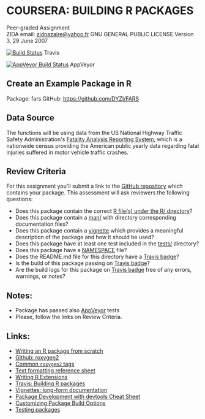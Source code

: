 # COURSERA: BUILDING R PACKAGES
Peer-graded Assignment   
ZIDA
email: zidnazaire@yahoo.fr 
GNU GENERAL PUBLIC LICENSE Version 3, 29 June 2007   

[![Build Status](https://travis-ci.com/DYZI/FARS.svg?branch=master)](https://travis-ci.com/DYZI/FARS)
Travis


 [![AppVeyor Build Status](https://ci.appveyor.com/api/projects/status/github/DYZI/FARS?branch=master&svg=true)](https://ci.appveyor.com/project/DYZI/FARS)
 AppVeyor


## Create an Example Package in R 

Package: fars
GitHub:  https://github.com/DYZI/FARS

## Data Source

The functions will be using data from the US National Highway Traffic Safety 
Administration's [Fatality Analysis Reporting 
System](https://www.nhtsa.gov/research-data/fatality-analysis-reporting-system-fars),
which is a nationwide census providing the American public yearly data regarding
fatal injuries suffered in motor vehicle traffic crashes.

## Review Criteria

For this assignment you'll submit a link to the [GitHub repository](https://github.com/DYZI/FARS) which contains
your package. This assessment will ask reviewers the following questions:

* Does this package contain the correct [R file(s) under the R/ directory](https://github.com/DYZI/FARS/tree/master/R)?   
* Does this package contain a 
[man/](https://github.com/DYZI/FARS/tree/master/man) with directory
corresponding documentation files?
* Does this package contain a 
[vignette](https://github.com/DYZI/FARS/blob/master/vignettes/fars.Rmd) 
which provides a meaningful description of the package and how it should be 
used?
* Does this package have at least one test included in the [tests/](https://github.com/DYZI/FARS/tree/master/tests/testthat) directory?
* Does this package have a [NAMESPACE](https://github.com/DYZI/FARS/blob/master/NAMESPACE) file?
* Does the README.md file for this directory have a [Travis badge](https://travis-ci.org/DYZI/FARS)?
* Is the build of this package passing on [Travis badge](https://travis-ci.org/DYZI/FARS)?
* Are the build logs for this package on [Travis badge](https://travis-ci.org/DYZI/FARS) free of any errors, warnings, or notes?

## Notes:

* Package has passed also
[AppVeyor](https://ci.appveyor.com/project/DYZI/FARS) tests   
* Please, follow the links on Review Criteria.

## Links:
* [Writing an R package from scratch](https://hilaryparker.com/2014/04/29/writing-an-r-package-from-scratch/)    
* [Github: roxygen2](https://github.com/klutometis/roxygen#roxygen2)   
* [Common `roxygen2` tags](https://bookdown.org/rdpeng/RProgDA/documentation.html#common-roxygen2-tags)
* [Text formatting reference sheet](https://cran.r-project.org/web/packages/roxygen2/vignettes/formatting.html)
* [Writing R Extensions](https://cran.r-project.org/doc/manuals/R-exts.html#Creating-R-packages)
* [Travis: Building R packages](https://docs.travis-ci.com/user/languages/r/)
* [Vignettes: long-form documentation](http://r-pkgs.had.co.nz/vignettes.html)
* [Package Development with devtools Cheat Sheet](https://www.rstudio.com/wp-content/uploads/2015/03/devtools-cheatsheet.pdf)
* [Customizing Package Build Options](https://support.rstudio.com/hc/en-us/articles/200486518-Customizing-Package-Build-Options)
* [Testing packages](http://r-pkgs.had.co.nz/tests.html)
